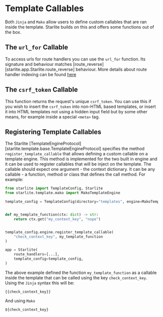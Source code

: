 # Template Callables

Both `Jinja` and `Mako` allow users to define custom callables that are ran inside the template. Starlite builds on this
and offers some functions out of the box.

## The `url_for` Callable

To access urls for route handlers you can use the `url_for` function. Its signature and behaviour
matches [route_reverse][starlite.app.Starlite.route_reverse] behaviour. More details about route handler indexing
can be found [here](../2-route-handlers/4-route-handler-indexing.md)

## The `csrf_token` Callable

This function returns the request's unique `csrf_token`. You can use this if you wish to insert the `csrf_token` into
non-HTML based templates, or insert it into HTML templates not using a hidden input field but by some other means,
for example inside a special `<meta>` tag.

## Registering Template Callables

The Starlite [TemplateEngineProtocol][starlite.template.base.TemplateEngineProtocol] specifies the method
`register_template_callable` that allows defining a custom callable on a template engine. This method is implemented
for the two built in engine and it can be used to register callables that will be inject on the template. The callable
should expect one argument - the context dictionary. It can be any callable - a function, method or class that defines
the call method. For example:

```python
from starlite import TemplateConfig, Starlite
from starlite.template.mako import MakoTemplateEngine

template_config = TemplateConfig(directory="templates", engine=MakoTemplateEngine)


def my_template_function(ctx: dict) -> str:
    return ctx.get("my_context_key", "nope")


template_config.engine.register_template_callable(
    "check_context_key", my_template_function
)

app = Starlite(
    route_handlers=[...],
    template_config=template_config,
)
```

The above example defined the function `my_template_function` as a callable inside the template that can be called using
the key `check_context_key`. Using the `Jinja` syntax this will be:

```text
{{check_context_key}}
```

And using `Mako`

```text
${check_context_key}
```
